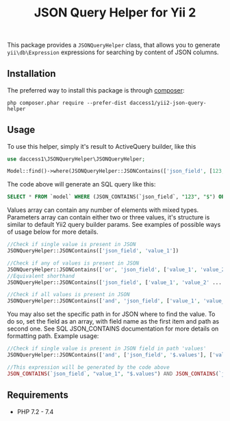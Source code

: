 <p align="center">
    <h1 align="center">JSON Query Helper for Yii 2</h1>
    <br>
</p>

This package provides a `JSONQueryHelper` class, that allows you to generate `yii\db\Expression` expressions for searching by content of JSON columns.


Installation
------------

The preferred way to install this package is through [composer](http://getcomposer.org/download/):

```
php composer.phar require --prefer-dist daccess1/yii2-json-query-helper
```

Usage
-----

To use this helper, simply it's result to ActiveQuery builder, like this
```php
use daccess1\JSONQueryHelper\JSONQueryHelper;

Model::find()->where(JSONQueryHelper::JSONContains(['json_field', [123, 'value_2']]))->all();
```
The code above will generate an SQL query like this:
```sql
SELECT * FROM `model` WHERE (JSON_CONTAINS(`json_field`, "123", "$") OR JSON_CONTAINS(`json_field`, "value_2", "$"))
```

Values array can contain any number of elements with mixed types. Parameters array can contain either two or three values, it's structure is similar to default Yii2 query builder params. See examples of possible ways of usage below for more details.

```php
//Check if single value is present in JSON
JSONQueryHelper::JSONContains(['json_field', 'value_1'])

//Check if any of values is present in JSON
JSONQueryHelper::JSONContains(['or', 'json_field', ['value_1', 'value_2' ... 'value_n']])
//Equivalent shorthand
JSONQueryHelper::JSONContains(['json_field', ['value_1', 'value_2' ... 'value_n']])

//Check if all values is present in JSON
JSONQueryHelper::JSONContains(['and', 'json_field', ['value_1', 'value_2' ... 'value_n']])
```
You may also set the specific path in for JSON where to find the value. To do so, set the field as an array, with field name as the first item and path as second one. See SQL JSON_CONTAINS documentation for more details on formatting path. Example usage:
```php
//Check if single value is present in JSON field in path 'values'
JSONQueryHelper::JSONContains(['and', ['json_field', '$.values'], ['value_1', 'value_2']])

//This expression will be generated by the code above
JSON_CONTAINS(`json_field`, "value_1", "$.values") AND JSON_CONTAINS(`json_field`, "value_2", "$.values")
``` 


Requirements
------------

* PHP 7.2 - 7.4